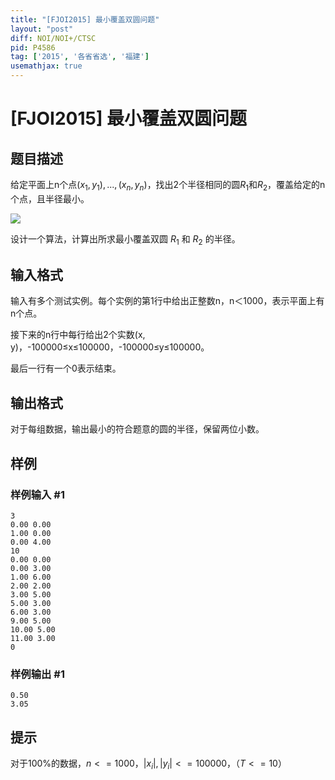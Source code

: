 ```yaml
---
title: "[FJOI2015] 最小覆盖双圆问题"
layout: "post"
diff: NOI/NOI+/CTSC
pid: P4586
tag: ['2015', '各省省选', '福建']
usemathjax: true
---
```


# [FJOI2015] 最小覆盖双圆问题
## 题目描述

给定平面上n个点$(x_1,y_1),...,(x_n,y_n)$，找出2个半径相同的圆$R_1$和$R_2$，覆盖给定的n个点，且半径最小。

![](https://cdn.luogu.com.cn/upload/pic/18767.png)  

设计一个算法，计算出所求最小覆盖双圆 $R_1$ 和 $R_2$ 的半径。
## 输入格式

输入有多个测试实例。每个实例的第1行中给出正整数n，n＜1000，表示平面上有n个点。

接下来的n行中每行给出2个实数(x, y)，-100000≤x≤100000，-100000≤y≤100000。

最后一行有一个0表示结束。
## 输出格式

对于每组数据，输出最小的符合题意的圆的半径，保留两位小数。
## 样例

### 样例输入 #1
```
3 
0.00 0.00 
1.00 0.00 
0.00 4.00 
10 
0.00 0.00 
0.00 3.00 
1.00 6.00 
2.00 2.00 
3.00 5.00 
5.00 3.00 
6.00 3.00 
9.00 5.00 
10.00 5.00 
11.00 3.00 
0
```
### 样例输出 #1
```
0.50
3.05
```
## 提示

对于100%的数据，$n<=1000$，$|x_i|,|y_i|<=100000$，（$T<=10$）
